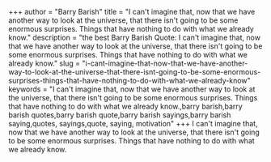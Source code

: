 +++
author = "Barry Barish"
title = "I can't imagine that, now that we have another way to look at the universe, that there isn't going to be some enormous surprises. Things that have nothing to do with what we already know."
description = "the best Barry Barish Quote: I can't imagine that, now that we have another way to look at the universe, that there isn't going to be some enormous surprises. Things that have nothing to do with what we already know."
slug = "i-cant-imagine-that-now-that-we-have-another-way-to-look-at-the-universe-that-there-isnt-going-to-be-some-enormous-surprises-things-that-have-nothing-to-do-with-what-we-already-know"
keywords = "I can't imagine that, now that we have another way to look at the universe, that there isn't going to be some enormous surprises. Things that have nothing to do with what we already know.,barry barish,barry barish quotes,barry barish quote,barry barish sayings,barry barish saying,quotes, sayings,quote, saying, motivation"
+++
I can't imagine that, now that we have another way to look at the universe, that there isn't going to be some enormous surprises. Things that have nothing to do with what we already know.

